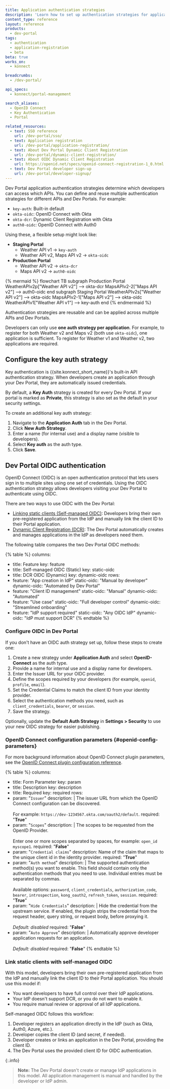 ```yaml
---
title: Application authentication strategies
description: 'Learn how to set up authentication strategies for application registration in Dev Portal.'
content_type: reference
layout: reference
products:
  - dev-portal
tags:
  - authentication
  - application-registration
  - beta
beta: true
works_on:
  - konnect

breadcrumbs:
  - /dev-portal/

api_specs:
  - konnect/portal-management

search_aliases:
  - OpenID Connect
  - Key Authentication
  - Portal

related_resources:
  - text: SSO reference
    url: /dev-portal/sso/
  - text: Application registration
    url: /dev-portal/application-registration/
  - text: About Dev Portal Dynamic Client Registration
    url: /dev-portal/dynamic-client-registration/
  - text: About OIDC Dynamic Client Registration
    url: https://openid.net/specs/openid-connect-registration-1_0.html
  - text: Dev Portal developer sign-up
    url: /dev-portal/developer-signup/
---
```


Dev Portal application authentication strategies determine which developers can access which APIs. 
You can define and reuse multiple authentication strategies for different APIs and Dev Portals. For example:

* `key-auth`: Built-in default
* `okta-oidc`: OpenID Connect with Okta
* `okta-dcr`: Dynamic Client Registration with Okta
* `auth0-oidc`: OpenID Connect with Auth0

Using these, a flexible setup might look like:

* **Staging Portal**
  * Weather API v1 → `key-auth`
  * Weather API v2, Maps API v2 → `okta-oidc`
* **Production Portal**
  * Weather API v2 → `okta-dcr`
  * Maps API v2 → `auth0-oidc`

{% mermaid %}
flowchart TB
    subgraph Production Portal
    WeatherAPIv2p["Weather API v2"] --> okta-dcr
    MapsAPIv2-2["Maps API v2"] --> auth0-oidc
    end
    subgraph Staging Portal
    WeatherAPIv2s["Weather API v2"] --> okta-oidc
    MapsAPIv2-1["Maps API v2"] --> okta-oidc
    WeatherAPIv1["Weather API v1"] --> key-auth
    end
{% endmermaid %}

Authentication strategies are reusable and can be applied across multiple APIs and Dev Portals.

Developers can only use **one auth strategy per application**. 
For example, to register for both Weather v2 and Maps v2 (both use `okta-oidc`), one application is sufficient. 
To register for Weather v1 and Weather v2, two applications are required.

## Configure the key auth strategy

Key authentication is {{site.konnect_short_name}}'s built-in API authentication strategy. 
When developers create an application through your Dev Portal, they are automatically issued credentials.

By default, a **Key Auth** strategy is created for every Dev Portal. 
If your portal is marked as **Private**, this strategy is also set as the default in your security settings.

To create an additional key auth strategy:

1. Navigate to the **Application Auth** tab in the Dev Portal.
1. Click **New Auth Strategy**.
1. Enter a name (for internal use) and a display name (visible to developers).
1. Select **Key auth** as the auth type.
1. Click **Save**.

## Dev Portal OIDC authentication

OpenID Connect (OIDC) is an open authentication protocol that lets users sign in to multiple sites using one set of credentials. Using the OIDC authentication strategy allows developers visiting your Dev Portal to authenticate using OIDC.

There are two ways to use OIDC with the Dev Portal:
- [Linking static clients (Self-managed OIDC)](#link-static-clients-with-self-managed-oidc): Developers bring their own pre-registered application from the IdP and manually link the client ID to their Portal application.
- [Dynamic Client Registration (DCR)](/dev-portal/dynamic-client-registration/): The Dev Portal automatically creates and manages applications in the IdP as developers need them.

The following table compares the two Dev Portal OIDC methods:
<!--vale off-->
{% table %}
columns:
  - title: Feature
    key: feature
  - title: Self-managed OIDC (Static)
    key: static-oidc
  - title: DCR OIDC (Dynamic)
    key: dynamic-oidc
rows:
  - feature: "App creation in IdP"
    static-oidc: "Manual by developer"
    dynamic-oidc: "Automated by Dev Portal"
  - feature: "Client ID management"
    static-oidc: "Manual"
    dynamic-oidc: "Automated"
  - feature: "Use case"
    static-oidc: "Full developer control"
    dynamic-oidc: "Streamlined onboarding"
  - feature: "IdP support required"
    static-oidc: "Any OIDC IdP"
    dynamic-oidc: "IdP must support DCR"
{% endtable %}
<!--vale on-->


### Configure OIDC in Dev Portal

If you don't have an OIDC auth strategy set up, follow these steps to create one:

1. Create a new strategy under **Application Auth** and select **OpenID-Connect** as the auth type.
1. Provide a name for internal use and a display name for developers.
1. Enter the Issuer URL for your OIDC provider.
1. Define the scopes required by your developers (for example, `openid`, `profile`, `email`).
1. Set the Credential Claims to match the client ID from your identity provider.
1. Select the authentication methods you need, such as `client_credentials`, `bearer`, or `session`.
1. Save the strategy.

Optionally, update the **Default Auth Strategy** in **Settings > Security** to use your new OIDC strategy for easier publishing.

### OpenID Connect configuration parameters {#openid-config-parameters}

For more background information about OpenID Connect plugin parameters, see the [OpenID Connect plugin configuration reference](/plugins/openid-connect/reference/).

{% table %}
columns:
  - title: Form Parameter
    key: param
  - title: Description
    key: description
  - title: Required
    key: required
rows:
  - param: "`Issuer`"
    description: |
      The issuer URL from which the OpenID Connect configuration can be discovered. 
      <br><br>
      For example: `https://dev-1234567.okta.com/oauth2/default`.
    required: "**True**"
  - param: "`Scopes`"
    description: |
      The scopes to be requested from the OpenID Provider. 
      <br><br>
      Enter one or more scopes separated by spaces, for example: `open_id` `myscope1`.
    required: "**False**"
  - param: "`Credential claims`"
    description: Name of the claim that maps to the unique client id in the identity provider.
    required: "**True**"
  - param: "`Auth method`"
    description: |
      The supported authentication method(s) you want to enable. This field should contain only the authentication methods that you need to use. Individual entries must be separated by commas. 
      <br><br>
      Available options: `password`, `client_credentials`, `authorization_code`, `bearer`, `introspection`, `kong_oauth2`, `refresh_token`, `session`.
    required: "**True**"
  - param: "`Hide Credentials`"
    description:  |
      Hide the credential from the upstream service. If enabled, the plugin strips the credential from the request header, query string, or request body, before proxying it.
      <br><br>
      *Default: disabled*
    required: "**False**"
  - param: "`Auto Approve`"
    description: |
      Automatically approve developer application requests for an application.
      <br><br>
      *Default: disabled*
    required: "**False**"
{% endtable %}

### Link static clients with self-managed OIDC 

With this model, developers bring their own pre-registered application from the IdP and manually link the client ID to their Portal application. You should use this model if:
- You want developers to have full control over their IdP applications.
- Your IdP doesn't support DCR, or you do not want to enable it.
- You require manual review or approval of all IdP applications.

Self-managed OIDC follows this workflow:

1. Developer registers an application directly in the IdP (such as Okta, Auth0, Azure, etc.).
2. Developer copies the client ID (and secret, if needed).
3. Developer creates or links an application in the Dev Portal, providing the client ID.
4. The Dev Portal uses the provided client ID for OIDC authentication.

{:.info}
> **Note:** The Dev Portal doesn't create or manage IdP applications in this model. All application management is manual and handled by the developer or IdP admin.

